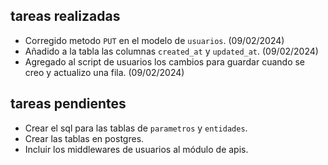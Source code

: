 ## tareas realizadas
* Corregido metodo `PUT` en el modelo de `usuarios`. (09/02/2024)
* Añadido a la tabla las columnas `created_at` y `updated_at`. (09/02/2024)
* Agregado al script de usuarios los cambios para guardar cuando se creo y actualizo una fila. (09/02/2024)

## tareas pendientes

* Crear el sql para las tablas de `parametros` y `entidades`.
* Crear las tablas en postgres.
* Incluir los middlewares de usuarios al módulo de apis.